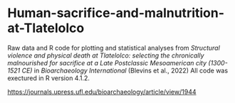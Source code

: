 # Human-sacrifice-and-malnutrition-at-Tlatelolco
Raw data and R code for plotting and statistical analyses from *Structural violence and physical death at Tlatelolco: selecting the chronically malnourished for sacrifice at a Late Postclassic Mesoamerican city (1300-1521 CE)* in *Bioarchaeology International* (Blevins et al., 2022)
All code was exectured in R version 4.1.2.

https://journals.upress.ufl.edu/bioarchaeology/article/view/1944
